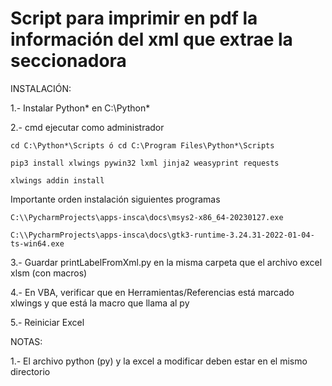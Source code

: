 # Script para imprimir en pdf la información del xml que extrae la seccionadora

INSTALACIÓN:

1.- Instalar Python* en C:\Python*

2.- cmd ejecutar como administrador

    cd C:\Python*\Scripts ó cd C:\Program Files\Python*\Scripts

    pip3 install xlwings pywin32 lxml jinja2 weasyprint requests

    xlwings addin install

Importante orden instalación siguientes programas

    C:\\PycharmProjects\apps-insca\docs\msys2-x86_64-20230127.exe

    C:\\PycharmProjects\apps-insca\docs\gtk3-runtime-3.24.31-2022-01-04-ts-win64.exe

3.- Guardar printLabelFromXml.py en la misma carpeta que el archivo excel xlsm (con macros)

4.- En VBA, verificar que en Herramientas/Referencias está marcado xlwings y que está la macro que llama al py

5.- Reiniciar Excel

NOTAS:

1.- El archivo python (py) y la excel a modificar deben estar en el mismo directorio
